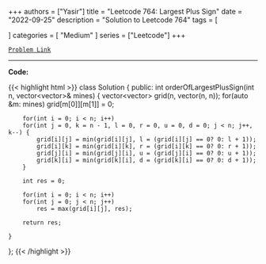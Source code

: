 
+++
authors = ["Yasir"]
title = "Leetcode 764: Largest Plus Sign"
date = "2022-09-25"
description = "Solution to Leetcode 764"
tags = [
    
]
categories = [
    "Medium"
]
series = ["Leetcode"]
+++



[`Problem Link`](https://leetcode.com/problems/largest-plus-sign/description/)

---

**Code:**

{{< highlight html >}}
class Solution {
public:
    int orderOfLargestPlusSign(int n, vector<vector<int>>& mines) {
        vector<vector<int>> grid(n, vector<int>(n, n));
        for(auto &m: mines)
        grid[m[0]][m[1]] = 0;

        for(int i = 0; i < n; i++)
        for(int j = 0, k = n - 1, l = 0, r = 0, u = 0, d = 0; j < n; j++, k--) {
            grid[i][j] = min(grid[i][j], l = (grid[i][j] == 0? 0: l + 1));
            grid[i][k] = min(grid[i][k], r = (grid[i][k] == 0? 0: r + 1));
            grid[j][i] = min(grid[j][i], u = (grid[j][i] == 0? 0: u + 1));
            grid[k][i] = min(grid[k][i], d = (grid[k][i] == 0? 0: d + 1));
        }

        int res = 0;

        for(int i = 0; i < n; i++)
        for(int j = 0; j < n; j++)
            res = max(grid[i][j], res);

        return res;

    }
};
{{< /highlight >}}

